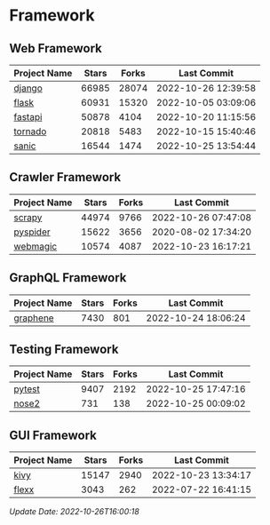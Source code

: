 # Framework

## Web Framework
| Project Name | Stars | Forks | Last Commit |
| ------------ | ----- | ----- | ----------- |
| [django](https://github.com/django/django) | 66985 | 28074 | 2022-10-26 12:39:58 |
| [flask](https://github.com/pallets/flask) | 60931 | 15320 | 2022-10-05 03:09:06 |
| [fastapi](https://github.com/tiangolo/fastapi) | 50878 | 4104 | 2022-10-20 11:15:56 |
| [tornado](https://github.com/tornadoweb/tornado) | 20818 | 5483 | 2022-10-15 15:40:46 |
| [sanic](https://github.com/sanic-org/sanic) | 16544 | 1474 | 2022-10-25 13:54:44 |

## Crawler Framework
| Project Name | Stars | Forks | Last Commit |
| ------------ | ----- | ----- | ----------- |
| [scrapy](https://github.com/scrapy/scrapy) | 44974 | 9766 | 2022-10-26 07:47:08 |
| [pyspider](https://github.com/binux/pyspider) | 15622 | 3656 | 2020-08-02 17:34:20 |
| [webmagic](https://github.com/code4craft/webmagic) | 10574 | 4087 | 2022-10-23 16:17:21 |

## GraphQL Framework
| Project Name | Stars | Forks | Last Commit |
| ------------ | ----- | ----- | ----------- |
| [graphene](https://github.com/graphql-python/graphene) | 7430 | 801 | 2022-10-24 18:06:24 |

## Testing Framework
| Project Name | Stars | Forks | Last Commit |
| ------------ | ----- | ----- | ----------- |
| [pytest](https://github.com/pytest-dev/pytest) | 9407 | 2192 | 2022-10-25 17:47:16 |
| [nose2](https://github.com/nose-devs/nose2) | 731 | 138 | 2022-10-25 00:09:02 |

## GUI Framework
| Project Name | Stars | Forks | Last Commit |
| ------------ | ----- | ----- | ----------- |
| [kivy](https://github.com/kivy/kivy) | 15147 | 2940 | 2022-10-23 13:34:17 |
| [flexx](https://github.com/flexxui/flexx) | 3043 | 262 | 2022-07-22 16:41:15 |

*Update Date: 2022-10-26T16:00:18*
